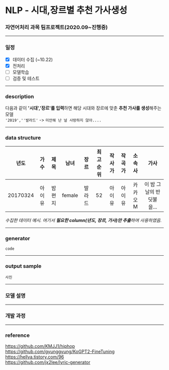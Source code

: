 # NLP - 시대,장르별 추천 가사생성
### 자연어처리 과목 팀프로젝트(2020.09~진행중)
-------


### 일정

 - [x] 데이터 수집 (~10.22)
 - [x] 전처리
 - [ ] 모델학습
 - [ ] 검증 및 테스트

-------
### description

다음과 같이 **'시대','장르'를 입력**하면 해당 시대와 장르에 맞춘 **추천 가사를 생성**해주는 모델 <br>
`'2019',''발라드'` -> `미안해 난 널 사랑하지 않아....`

--------


### data structure
|년도|가수|제목|남녀|장르|최고순위|작사가|작곡가|소속사|가사|
|:---:|:---:|:---:|:---:|:---:|:---:|:---:|:---:|:---:|:---:|
|20170324|아이유|밤편지|female|발라드|52|아이유|아이유|카카오M|이 밤 그날의 반딧불을...|

*수집한 데이터 예시. 여기서 **필요한 column(년도, 장르, 가사)만 추출**하여 사용하였음.*

----------

### generator

`code`

----------

### output sample
`사진`

-----------
### 모델 설명
---

### 개발 과정
----------
### reference
https://github.com/KMJJ1/hiphop <br>
https://github.com/gyunggyung/KoGPT2-FineTuning <br>
https://hellya.tistory.com/96 <br>
https://github.com/jx2lee/lyric-generator
